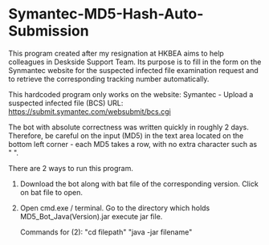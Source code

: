 # Symantec-MD5-Hash-Auto-Submission

This program created after my resignation at HKBEA aims to help colleagues in Deskside Support Team. 
Its purpose is to fill in the form on the Synmantec website for the suspected infected file examination request and to retrieve the corresponding tracking number automatically.


This hardcoded program only works on the website: Symantec - Upload a suspected infected file (BCS)
URL: https://submit.symantec.com/websubmit/bcs.cgi


The bot with absolute correctness was written quickly in roughly 2 days. Therefore, be careful on the input (MD5) in the text area located on the bottom left corner - each MD5 takes a row, with no extra character such as " ".


There are 2 ways to run this program. 
1) Download the bot along with bat file of the corresponding version. 
   Click on bat file to open.
   
2) Open cmd.exe / terminal.
   Go to the directory which holds MD5_Bot_Java(Version).jar
   execute jar file.
   
   Commands for (2):
   "cd filepath"
   "java -jar filename"
